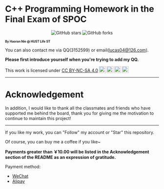 # C++ Programming Homework in the Final Exam of SPOC

<center>
  <img src="https://img.shields.io/github/stars/lucas04-nhr/SPOC-Final.svg" alt="GitHub stars" href="https://github.com//lucas04-nhr/SPOC-Final/stargazers"/>
  <img src="https://img.shields.io/github/forks/lucas04-nhr/SPOC-Final.svg" alt="GitHub forks" href="https://github.com/lucas04-nhr/SPOC-Final/network/members"/>
</center>

<font size = 1>**By Haoran Nie @ HUST Life ST**</font>

You can also contact me via QQ(3152599) or email(lucas04@126.com). 

**Please first introduce yourself when you're trying to add my QQ.**

<p xmlns:cc="http://creativecommons.org/ns#" >This work is licensed under <a href="http://creativecommons.org/licenses/by-nc-sa/4.0/?ref=chooser-v1" target="_blank" rel="license noopener noreferrer" style="display:inline-block;">CC BY-NC-SA 4.0<img style="height:22px!important;margin-left:3px;vertical-align:text-bottom;" src="https://mirrors.creativecommons.org/presskit/icons/cc.svg?ref=chooser-v1"><img style="height:22px!important;margin-left:3px;vertical-align:text-bottom;" src="https://mirrors.creativecommons.org/presskit/icons/by.svg?ref=chooser-v1"><img style="height:22px!important;margin-left:3px;vertical-align:text-bottom;" src="https://mirrors.creativecommons.org/presskit/icons/nc.svg?ref=chooser-v1"><img style="height:22px!important;margin-left:3px;vertical-align:text-bottom;" src="https://mirrors.creativecommons.org/presskit/icons/sa.svg?ref=chooser-v1"></a></p>

---

# **Acknowledgement**

In addition, I would like to thank all the classmates and friends who have supported me behind the board, thank you for giving me the motivation to continue to maintain this project!

---

If you like my work, you can "Follow" my account or "Star" this repository. 

Of course, you can buy me a coffee if you like~

**Payments greater than ￥10.00 will be listed in the Acknowledgement section of the README as an expression of gratitude.**

Payment method:

- [WeChat](./image/WeChat.jpg)
- [Alipay](./image/Alipay.jpg)
